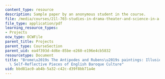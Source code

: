 ```yaml
---
content_type: resource
description: Sample paper by an anonymous student in the course.
file: /media/courses/21l-703-studies-in-drama-theater-and-science-in-a-time-of-war-spring-2005/bbd81ac0ab4b5a32c42cd39f8bb71a4e_anonymouspaper.pdf
file_type: application/pdf
learning_resource_types:
- Projects
ocw_type: OCWFile
parent_title: Projects
parent_type: CourseSection
parent_uid: ea4f393d-4d6e-85be-e260-e196e4cb5832
resourcetype: Document
title: "Brome\u2019s The Antipodes and Rubens\u2019s paintings: Illusionistic and\
  \ Self-Reflective Pieces of English Baroque Culture"
uid: bbd81ac0-ab4b-5a32-c42c-d39f8bb71a4e
---
```

